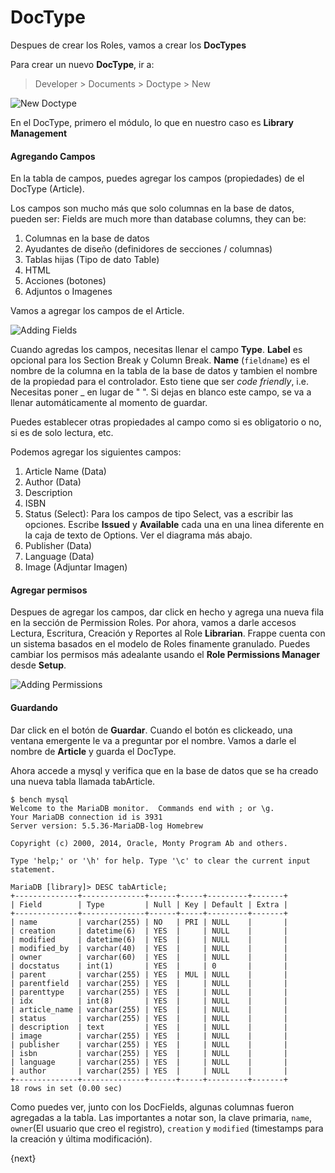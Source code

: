 <!-- add-breadcrumbs -->
# DocType

Despues de crear los Roles, vamos a crear los **DocTypes**

Para crear un nuevo **DocType**, ir a:

> Developer > Documents > Doctype > New

<img class="screenshot" alt="New Doctype" src="{{docs_base_url}}/assets/img/doctype_new.png">

En el DocType, primero el módulo, lo que en nuestro caso es **Library Management**

#### Agregando Campos

En la tabla de campos, puedes agregar los campos (propiedades) de el DocType (Article).

Los campos son mucho más que solo columnas en la base de datos, pueden ser:
Fields are much more than database columns, they can be:

1. Columnas en la base de datos
1. Ayudantes de diseño (definidores de secciones / columnas)
1. Tablas hijas (Tipo de dato Table)
1. HTML
1. Acciones (botones)
1. Adjuntos o Imagenes

Vamos a agregar los campos de el Article.

<img class="screenshot" alt="Adding Fields" src="{{docs_base_url}}/assets/img/doctype_adding_field.png">

Cuando agredas los campos, necesitas llenar el campo **Type**. **Label** es opcional para los Section Break y Column Break. **Name** (`fieldname`) es el nombre de la columna en la tabla de la base de datos y tambien el nombre de la propiedad para el controlador. Esto tiene que ser *code friendly*, i.e. Necesitas poner _ en lugar de " ". Si dejas en blanco este campo, se va a llenar automáticamente al momento de guardar.

Puedes establecer otras propiedades al campo como si es obligatorio o no, si es de solo lectura, etc.

Podemos agregar los siguientes campos:

1. Article Name (Data)
2. Author (Data)
3. Description
4. ISBN
5. Status (Select): Para los campos de tipo Select, vas a escribir las opciones. Escribe **Issued** y **Available** cada una en una linea diferente en la caja de texto de Options. Ver el diagrama más abajo.
6. Publisher (Data)
7. Language (Data)
8. Image (Adjuntar Imagen)


#### Agregar permisos

Despues de agregar los campos, dar click en hecho y agrega una nueva fila en la sección de Permission Roles. Por ahora, vamos a darle accesos Lectura, Escritura, Creación y Reportes al Role **Librarian**. Frappe cuenta con un sistema basados en el modelo de Roles finamente granulado. Puedes cambiar los permisos más adealante usando el **Role Permissions Manager** desde **Setup**.

<img class="screenshot" alt="Adding Permissions" src="{{docs_base_url}}/assets/img/doctype_adding_permission.png">

#### Guardando

Dar click en el botón de **Guardar**. Cuando el botón es clickeado, una ventana emergente le va a preguntar por el nombre. Vamos a darle el nombre de **Article** y guarda el DocType.

Ahora accede a mysql y verifica que en la base de datos que se ha creado una nueva tabla llamada tabArticle.

	$ bench mysql
	Welcome to the MariaDB monitor.  Commands end with ; or \g.
	Your MariaDB connection id is 3931
	Server version: 5.5.36-MariaDB-log Homebrew

	Copyright (c) 2000, 2014, Oracle, Monty Program Ab and others.

	Type 'help;' or '\h' for help. Type '\c' to clear the current input statement.

	MariaDB [library]> DESC tabArticle;
	+--------------+--------------+------+-----+---------+-------+
	| Field        | Type         | Null | Key | Default | Extra |
	+--------------+--------------+------+-----+---------+-------+
	| name         | varchar(255) | NO   | PRI | NULL    |       |
	| creation     | datetime(6)  | YES  |     | NULL    |       |
	| modified     | datetime(6)  | YES  |     | NULL    |       |
	| modified_by  | varchar(40)  | YES  |     | NULL    |       |
	| owner        | varchar(60)  | YES  |     | NULL    |       |
	| docstatus    | int(1)       | YES  |     | 0       |       |
	| parent       | varchar(255) | YES  | MUL | NULL    |       |
	| parentfield  | varchar(255) | YES  |     | NULL    |       |
	| parenttype   | varchar(255) | YES  |     | NULL    |       |
	| idx          | int(8)       | YES  |     | NULL    |       |
	| article_name | varchar(255) | YES  |     | NULL    |       |
	| status       | varchar(255) | YES  |     | NULL    |       |
	| description  | text         | YES  |     | NULL    |       |
	| image        | varchar(255) | YES  |     | NULL    |       |
	| publisher    | varchar(255) | YES  |     | NULL    |       |
	| isbn         | varchar(255) | YES  |     | NULL    |       |
	| language     | varchar(255) | YES  |     | NULL    |       |
	| author       | varchar(255) | YES  |     | NULL    |       |
	+--------------+--------------+------+-----+---------+-------+
	18 rows in set (0.00 sec)

Como puedes ver, junto con los DocFields, algunas columnas fueron agregadas a la tabla. Las importantes a notar son, la clave primaria, `name`, `owner`(El usuario que creo el registro),
`creation` y `modified` (timestamps para la creación y última modificación).

{next}
